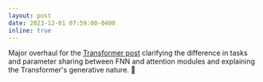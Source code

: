 ```yaml
---
layout: post
date: 2023-12-01 07:59:00-0400
inline: true
---
```


Major overhaul for the [Transformer post](https://www.tobiasstenzel.com/blog/2023/dl-transformer/) clarifying the difference in tasks and parameter sharing between FNN and attention modules and explaining the Transformer's generative nature. 🤖